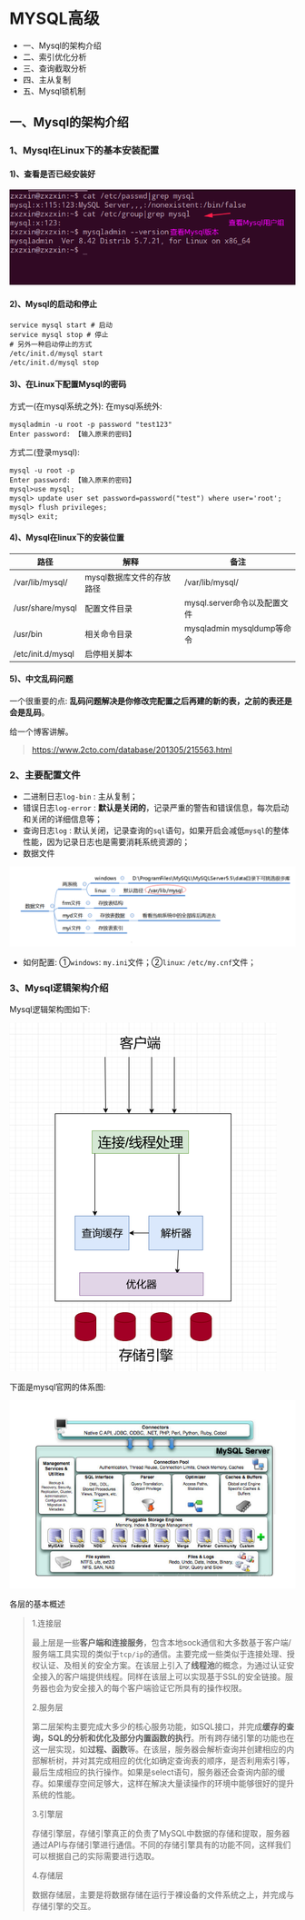# MYSQL高级

* 一、Mysql的架构介绍
* 二、索引优化分析
* 三、查询截取分析
* 四、主从复制
* 五、Mysql锁机制

## 一、Mysql的架构介绍

### 1、Mysql在Linux下的基本安装配置

#### 1)、查看是否已经安装好

![](images/ad1_.png)

#### 2)、Mysql的启动和停止

```shell
service mysql start # 启动
service mysql stop # 停止
# 另外一种启动停止的方式
/etc/init.d/mysql start
/etc/init.d/mysql stop
```

#### 3)、在Linux下配置Mysql的密码

方式一(在mysql系统之外):
在mysql系统外:

```shell
mysqladmin -u root -p password "test123"
Enter password: 【输入原来的密码】
```

方式二(登录mysql):

```shell
mysql -u root -p
Enter password: 【输入原来的密码】
mysql>use mysql;
mysql> update user set password=password("test") where user='root';
mysql> flush privileges;
mysql> exit;      
```

#### 4)、Mysql在linux下的安装位置

| 路径              | 解释                      | 备注                         |
| ----------------- | ------------------------- | ---------------------------- |
| /var/lib/mysql/   | mysql数据库文件的存放路径 | /var/lib/mysql/              |
| /usr/share/mysql  | 配置文件目录              | mysql.server命令以及配置文件 |
| /usr/bin          | 相关命令目录              | mysqladmin mysqldump等命令   |
| /etc/init.d/mysql | 启停相关脚本              |                              |

#### 5)、中文乱码问题

一个很重要的点: **乱码问题解决是你修改完配置之后再建的新的表，之前的表还是会是乱码**。

给一个博客讲解。

> https://www.2cto.com/database/201305/215563.html

### 2、主要配置文件

* 二进制日志`log-bin` : 主从复制；
* 错误日志`log-error` : **默认是关闭的**，记录严重的警告和错误信息，每次启动和关闭的详细信息等；
* 查询日志`log` : 默认关闭，记录查询的`sql`语句，如果开启会减低`mysql`的整体性能，因为记录日志也是需要消耗系统资源的；
* 数据文件

![](images/ad2_数据文件.png)

* 如何配置: ①`windows`: `my.ini`文件；②`linux`: `/etc/my.cnf`文件；

### 3、Mysql逻辑架构介绍

Mysql逻辑架构图如下:

![](images/ad3_mysql服务器逻辑架构图.png)

下面是mysql官网的体系图:

![](images/ad4_逻辑架构.png)

各层的基本概述

> 1.连接层
>
> 最上层是一些**客户端和连接服务**，包含本地sock通信和大多数基于客户端/服务端工具实现的类似于`tcp/ip`的通信。主要完成一些类似于连接处理、授权认证、及相关的安全方案。在该层上引入了**线程池**的概念，为通过认证安全接入的客户端提供线程。同样在该层上可以实现基于SSL的安全链接。服务器也会为安全接入的每个客户端验证它所具有的操作权限。
>
> 2.服务层
>
> 第二层架构主要完成大多少的核心服务功能，如SQL接口，并完成**缓存的查询，SQL的分析和优化及部分内置函数的执行**。所有跨存储引擎的功能也在这一层实现，如**过程、函数**等。在该层，服务器会解析查询并创建相应的内部解析树，并对其完成相应的优化如确定查询表的顺序，是否利用索引等，最后生成相应的执行操作。如果是select语句，服务器还会查询内部的缓存。如果缓存空间足够大，这样在解决大量读操作的环境中能够很好的提升系统的性能。
>
> 3.引擎层
>
> 存储引擎层，存储引擎真正的负责了MySQL中数据的存储和提取，服务器通过APl与存储引擎进行通信。不同的存储引擎具有的功能不同，这样我们可以根据自己的实际需要进行选取。
>
> 4.存储层
>
> 数据存储层，主要是将数据存储在运行于裸设备的文件系统之上，并完成与存储引擎的交互。

